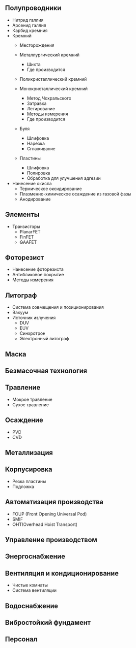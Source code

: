 ## Полупроводники
+ Нитрид галлия
+ Арсенид галлия
+ Карбид кремния
+ Кремний
  + Месторождения
  + Металлургический кремний
    + Шихта
    + Где производится

  + Поликристаллический кремний
  + Монокристаллический кремний
    + Метод Чохральского
    + Затравка
    + Легирование
    + Методы измерения
    + Где производится
  + Буля
    + Шлифовка
    + Нарезка
    + Сглаживание
  + Пластины
    + Шлифовка
    + Полировка
    + Обработка для улучшения адгезии
 + Нанесение окисла
    + Термическое оксидирование
    + Плазменно-химическое осаждение из газовой фазы
    + Анодирование
## Элементы
+ Транзисторы
  + PlanarFET 
  + FinFET
  + GAAFET
## Фоторезист
+ Нанесение фоторезиста
+ Антибликовое покрытие
+ Методы измерения
## Литограф
+ Система совмещения и позиционирования
+ Вакуум
+ Источник излучения
  + DUV
  + EUV
  + Синхротрон
  + Электронный литограф
## Маска
## Безмасочная технология
## Травление
+ Мокрое травление
+ Сухое травление
## Осаждение
+ PVD
+ CVD
## Металлизация
## Корпусировка
+ Резка пластины
+ Подложка
## Автоматизация производства
+ FOUP (Front Opening Universal Pod)
+ SMIF
+ OHT(Overhead Hoist Transport)
## Управление производством
## Энергоснабжение
## Вентиляция и кондиционирование
+ Чистые комнаты
+ Система вентиляции
## Водоснабжение
## Вибростойкий фундамент
## Персонал
